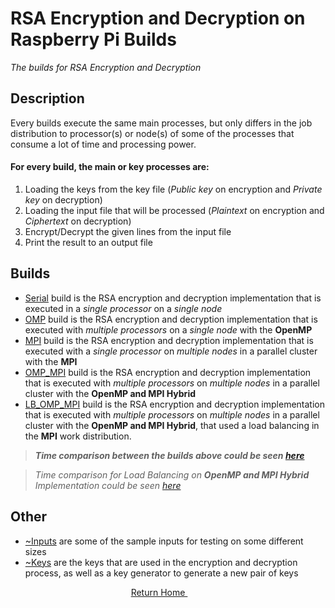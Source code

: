 # RSA Encryption and Decryption on Raspberry Pi Builds
*The builds for RSA Encryption and Decryption*

## Description
Every builds execute the same main processes, but only differs in the job distribution to processor(s) or node(s) of some of the processes that consume a lot of time and processing power.

#### For every build, the main or key processes are:
1. Loading the keys from the key file (*Public key* on encryption and *Private key* on decryption)
2. Loading the input file that will be processed (*Plaintext* on encryption and *Ciphertext* on decryption)
3. Encrypt/Decrypt the given lines from the input file
4. Print the result to an output file

## Builds
+ [Serial](https://github.com/ReinhartC/Parallel-RSA-on-Raspberry-Pi/tree/master/Builds/Serial "Serial build") build is the RSA encryption and decryption implementation that is executed in a *single processor* on a *single node*
+ [OMP](https://github.com/ReinhartC/Parallel-RSA-on-Raspberry-Pi/tree/master/Builds/OMP "OMP build") build is the RSA encryption and decryption implementation that is executed with *multiple processors* on a *single node* with the **OpenMP**
+ [MPI](https://github.com/ReinhartC/Parallel-RSA-on-Raspberry-Pi/tree/master/Builds/MPI "MPI build") build is the RSA encryption and decryption implementation that is executed with a *single processor* on *multiple nodes* in a parallel cluster with the **MPI**
+ [OMP_MPI](https://github.com/ReinhartC/Parallel-RSA-on-Raspberry-Pi/tree/master/Builds/OMP_MPI "OMP_MPI build") build is the RSA encryption and decryption implementation that is executed with *multiple processors* on *multiple nodes* in a parallel cluster with the **OpenMP and MPI Hybrid**
+ [LB_OMP_MPI](https://github.com/ReinhartC/Parallel-RSA-on-Raspberry-Pi/tree/master/Builds/LB_OMP_MPI "LB_OMP_MPI build") build is the RSA encryption and decryption implementation that is executed with *multiple processors* on *multiple nodes* in a parallel cluster with the **OpenMP and MPI Hybrid**, that used a load balancing in the **MPI** work distribution.

> ***Time comparison between the builds above could be seen [here](http://tiny.cc/RSABuildsTimeComparison "RSA Builds Time Comparison")***

> *Time comparison for Load Balancing on **OpenMP and MPI Hybrid** Implementation could be seen [here](http://tiny.cc/RSALoadBalanceTimeCompare "RSA OpenMP and MPI Hybrid Load Balance Time Comparison")*

## Other
+ [~Inputs](https://github.com/ReinhartC/Parallel-RSA-on-Raspberry-Pi/tree/master/Builds/~Inputs "~Inputs") are some of the sample inputs for testing on some different sizes
+ [~Keys](https://github.com/ReinhartC/Parallel-RSA-on-Raspberry-Pi/tree/master/Builds/~Keys "~Keys") are the keys that are used in the encryption and decryption process, as well as a key generator to generate a new pair of keys

<p align="center">
    <a href="https://github.com/ReinhartC/Parallel-RSA-on-Raspberry-Pi/tree/master">
        Return Home
    </a>  
</p>
